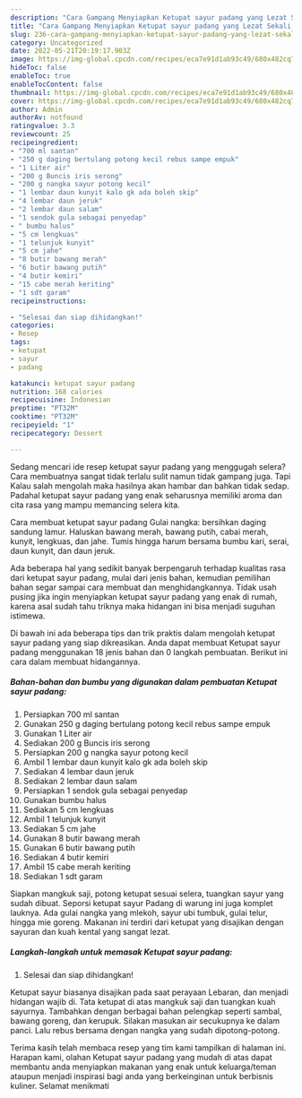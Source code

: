 ```yaml
---
description: "Cara Gampang Menyiapkan Ketupat sayur padang yang Lezat Sekali, Buat Buka Puasa}"
title: "Cara Gampang Menyiapkan Ketupat sayur padang yang Lezat Sekali, Buat Buka Puasa}"
slug: 236-cara-gampang-menyiapkan-ketupat-sayur-padang-yang-lezat-sekali-buat-buka-puasa
category: Uncategorized
date: 2022-05-21T20:19:17.903Z
image: https://img-global.cpcdn.com/recipes/eca7e91d1ab93c49/680x482cq70/ketupat-sayur-padang-foto-resep-utama.jpg
hideToc: false
enableToc: true
enableTocContent: false
thumbnail: https://img-global.cpcdn.com/recipes/eca7e91d1ab93c49/680x482cq70/ketupat-sayur-padang-foto-resep-utama.jpg
cover: https://img-global.cpcdn.com/recipes/eca7e91d1ab93c49/680x482cq70/ketupat-sayur-padang-foto-resep-utama.jpg
author: Admin
authorAv: notfound
ratingvalue: 3.3
reviewcount: 25
recipeingredient:
- "700 ml santan"
- "250 g daging bertulang potong kecil rebus sampe empuk"
- "1 Liter air"
- "200 g Buncis iris serong"
- "200 g nangka sayur potong kecil"
- "1 lembar daun kunyit kalo gk ada boleh skip"
- "4 lembar daun jeruk"
- "2 lembar daun salam"
- "1 sendok gula sebagai penyedap"
- " bumbu halus"
- "5 cm lengkuas"
- "1 telunjuk kunyit"
- "5 cm jahe"
- "8 butir bawang merah"
- "6 butir bawang putih"
- "4 butir kemiri"
- "15 cabe merah keriting"
- "1 sdt garam"
recipeinstructions:

- "Selesai dan siap dihidangkan!"
categories:
- Resep
tags:
- ketupat
- sayur
- padang

katakunci: ketupat sayur padang 
nutrition: 168 calories
recipecuisine: Indonesian
preptime: "PT32M"
cooktime: "PT32M"
recipeyield: "1"
recipecategory: Dessert

---
```



Sedang mencari ide resep ketupat sayur padang yang menggugah selera? Cara membuatnya sangat tidak terlalu sulit namun tidak gampang juga. Tapi Kalau salah mengolah maka hasilnya akan hambar dan bahkan tidak sedap. Padahal ketupat sayur padang yang enak seharusnya memiliki aroma dan cita rasa yang mampu memancing selera kita.


Cara membuat ketupat sayur padang Gulai nangka: bersihkan daging sandung lamur. Haluskan bawang merah, bawang putih, cabai merah, kunyit, lengkuas, dan jahe. Tumis hingga harum bersama bumbu kari, serai, daun kunyit, dan daun jeruk.

Ada beberapa hal yang sedikit banyak berpengaruh terhadap kualitas rasa dari ketupat sayur padang, mulai dari jenis bahan, kemudian pemilihan bahan segar sampai cara membuat dan menghidangkannya. Tidak usah pusing jika ingin menyiapkan ketupat sayur padang yang enak di rumah, karena asal sudah tahu triknya maka hidangan ini bisa menjadi suguhan istimewa.


Di bawah ini ada beberapa tips dan trik praktis dalam mengolah ketupat sayur padang yang siap dikreasikan. Anda dapat membuat Ketupat sayur padang menggunakan 18 jenis bahan dan 0 langkah pembuatan. Berikut ini cara dalam membuat hidangannya.

<!--inarticleads1-->

##### Bahan-bahan dan bumbu yang digunakan dalam pembuatan Ketupat sayur padang:

1. Persiapkan 700 ml santan
1. Gunakan 250 g daging bertulang potong kecil rebus sampe empuk
1. Gunakan 1 Liter air
1. Sediakan 200 g Buncis iris serong
1. Persiapkan 200 g nangka sayur potong kecil
1. Ambil 1 lembar daun kunyit kalo gk ada boleh skip
1. Sediakan 4 lembar daun jeruk
1. Sediakan 2 lembar daun salam
1. Persiapkan 1 sendok gula sebagai penyedap
1. Gunakan  bumbu halus
1. Sediakan 5 cm lengkuas
1. Ambil 1 telunjuk kunyit
1. Sediakan 5 cm jahe
1. Gunakan 8 butir bawang merah
1. Gunakan 6 butir bawang putih
1. Sediakan 4 butir kemiri
1. Ambil 15 cabe merah keriting
1. Sediakan 1 sdt garam


Siapkan mangkuk saji, potong ketupat sesuai selera, tuangkan sayur yang sudah dibuat. Seporsi ketupat sayur Padang di warung ini juga komplet lauknya. Ada gulai nangka yang mlekoh, sayur ubi tumbuk, gulai telur, hingga mie goreng. Makanan ini terdiri dari ketupat yang disajikan dengan sayuran dan kuah kental yang sangat lezat. 

<!--inarticleads2-->

##### Langkah-langkah untuk memasak Ketupat sayur padang:


1. Selesai dan siap dihidangkan!

Ketupat sayur biasanya disajikan pada saat perayaan Lebaran, dan menjadi hidangan wajib di. Tata ketupat di atas mangkuk saji dan tuangkan kuah sayurnya. Tambahkan dengan berbagai bahan pelengkap seperti sambal, bawang goreng, dan kerupuk. Silakan masukan air secukupnya ke dalam panci. Lalu rebus bersama dengan nangka yang sudah dipotong-potong. 

Terima kasih telah membaca resep yang tim kami tampilkan di halaman ini. Harapan kami, olahan Ketupat sayur padang yang mudah di atas dapat membantu anda menyiapkan makanan yang enak untuk keluarga/teman ataupun menjadi inspirasi bagi anda yang berkeinginan untuk berbisnis kuliner. Selamat menikmati
